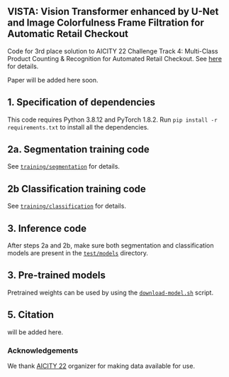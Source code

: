 ## VISTA: Vision Transformer enhanced by U-Net and Image Colorfulness Frame Filtration for Automatic Retail Checkout

Code for 3rd place solution to AICITY 22 Challenge Track 4: Multi-Class Product Counting & Recognition for Automated Retail Checkout. See [here](https://www.aicitychallenge.org/2022-data-and-evaluation/) for details.

Paper will be added here soon.

## 1. Specification of dependencies

This code requires Python 3.8.12 and PyTorch 1.8.2. Run `pip install -r requirements.txt` to install all the dependencies.

## 2a. Segmentation training code
See [`training/segmentation`](training/segmentation/README.md) for details.


## 2b Classification training code
See [`training/classification`](training/classification/README.md) for details.


## 3. Inference code

After steps 2a and 2b, make sure both segmentation and classification models are present in the [`test/models`](test/models/) directory. 


## 3. Pre-trained models
Pretrained weights can be used by using the [`download-model.sh`](test/download-model.sh) script.

## 5. Citation
will be added here.

### Acknowledgements

We thank [AICITY 22](https://www.aicitychallenge.org/) organizer for making data available for use.
